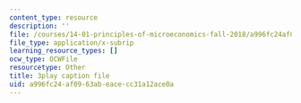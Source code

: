 ```yaml
---
content_type: resource
description: ''
file: /courses/14-01-principles-of-microeconomics-fall-2018/a996fc24af0963abeacecc31a12ace0a_OkTw766oCs.srt
file_type: application/x-subrip
learning_resource_types: []
ocw_type: OCWFile
resourcetype: Other
title: 3play caption file
uid: a996fc24-af09-63ab-eace-cc31a12ace0a
---
```

